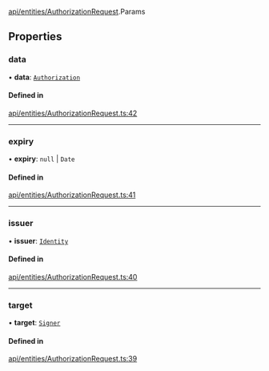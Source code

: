 [api/entities/AuthorizationRequest](../../../../Modules/API/Entities/AuthorizationRequest.md).Params

## Properties

### data

• **data**: [`Authorization`](../../../../Modules/Types/Types.md#authorization)

#### Defined in

[api/entities/AuthorizationRequest.ts:42](https://github.com/PolymeshAssociation/polymesh-sdk/blob/15be87e8/src/api/entities/AuthorizationRequest.ts#L42)

___

### expiry

• **expiry**: ``null`` \| `Date`

#### Defined in

[api/entities/AuthorizationRequest.ts:41](https://github.com/PolymeshAssociation/polymesh-sdk/blob/15be87e8/src/api/entities/AuthorizationRequest.ts#L41)

___

### issuer

• **issuer**: [`Identity`](../../../../Classes/API/Entities/Identity/Identity.md)

#### Defined in

[api/entities/AuthorizationRequest.ts:40](https://github.com/PolymeshAssociation/polymesh-sdk/blob/15be87e8/src/api/entities/AuthorizationRequest.ts#L40)

___

### target

• **target**: [`Signer`](../../../../Modules/Types/Types.md#signer)

#### Defined in

[api/entities/AuthorizationRequest.ts:39](https://github.com/PolymeshAssociation/polymesh-sdk/blob/15be87e8/src/api/entities/AuthorizationRequest.ts#L39)
